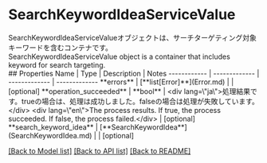 # SearchKeywordIdeaServiceValue

<div lang=\"ja\">SearchKeywordIdeaServiceValueオブジェクトは、サーチターゲティング対象キーワードを含むコンテナです。</div> <div lang=\"en\">SearchKeywordIdeaServiceValue object is a container that includes keyword for search targeting.</div> 
## Properties
Name | Type | Description | Notes
------------ | ------------- | ------------- | -------------
**errors** | [**list[Error]**](Error.md) |  | [optional] 
**operation_succeeded** | **bool** | &lt;div lang&#x3D;\&quot;ja\&quot;&gt;処理結果です。trueの場合は、処理は成功しました。falseの場合は処理が失敗しています。&lt;/div&gt; &lt;div lang&#x3D;\&quot;en\&quot;&gt;The process results. If true, the process succeeded. If false, the process failed.&lt;/div&gt;  | [optional] 
**search_keyword_idea** | [**SearchKeywordIdea**](SearchKeywordIdea.md) |  | [optional] 

[[Back to Model list]](../README.md#documentation-for-models) [[Back to API list]](../README.md#documentation-for-api-endpoints) [[Back to README]](../README.md)



